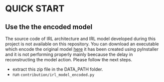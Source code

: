 # QUICK START
## Use the the encoded model
The source code of IRL architecture and IRL model developed during this project is not available on this repository.
You can download an executable which encode the original model [here](https://drive.google.com/file/d/1F8vK_qmj0Rz_4y3kK31fwp8YRm364Ldv/view?usp=sharing) 
it has been created using pyInstaller and it is not performing properly mainly beecause the delay in reconstructing the model action. Please follow the next steps. 
- extract this zip file in the DATA_PATH folder.
- run `contribution/irl_model_encoded.py`
